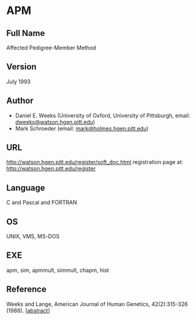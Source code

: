 # APM

## Full Name
Affected Pedigree-Member Method

## Version
July 1993

## Author
* Daniel E. Weeks (University of Oxford, University of Pittsburgh, email: dweeks@watson.hgen.pitt.edu)
* Mark Schroeder (email: mark@holmes.hgen.pitt.edu)

## URL
http://watson.hgen.pitt.edu/register/soft_doc.html registration page at: http://watson.hgen.pitt.edu/register

## Language
C and Pascal and FORTRAN

## OS
UNIX, VMS, MS-DOS

## EXE
apm, sim, apmmult, simmult, chapm, hist

## Reference
Weeks and Lange, American Journal of Human Genetics, 42(2):315-326 (1988). [[abstract](http://www.pubmedcentral.nih.gov/articlerender.fcgi?artid=1715269)]
